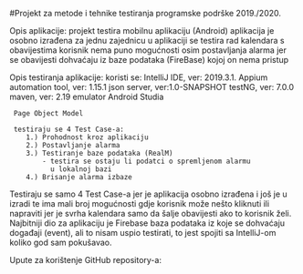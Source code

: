 
#Projekt za metode i tehnike testiranja programske podrške 2019./2020.

Opis aplikacije:
	 projekt testira mobilnu aplikaciju (Android)
	 aplikacija je osobno izrađena za jednu zajednicu
	 u aplikaciji se testira rad kalendara s obavijestima
	 korisnik nema puno mogućnosti osim postavljanja alarma jer se obavijesti
	  dohvaćaju iz baze podataka (FireBase) kojoj on nema pristup

Opis testiranja aplikacije:
	 koristi se:
		 IntelliJ IDE, ver: 2019.3.1.
		 Appium automation tool, ver: 1.15.1
		 json server, ver:1.0-SNAPSHOT
		 testNG, ver: 7.0.0
		 maven, ver: 2.19
		 emulator Android Studia

	 Page Object Model

	 testiraju se 4 Test Case-a:
		1.) Prohodnost kroz aplikaciju
		2.) Postavljanje alarma
		3.) Testiranje baze podataka (RealM)
			- testira se ostaju li podatci o spremljenom alarmu
			  u lokalnoj bazi
		4.) Brisanje alarma izbaze

Testiraju se samo 4 Test Case-a jer je aplikacija osobno izrađena i još je u
izradi te ima mali broj mogućnosti gdje korisnik može nešto kliknuti ili 
napraviti jer je svrha kalendara samo da šalje obavijesti ako to korisnik želi.
Najbitniji dio za aplikaciju je Firebase baza podataka iz koje se dohvaćaju
događaji (event), ali to nisam uspio testirati, to jest spojiti sa IntelliJ-om
koliko god sam pokušavao.


Upute za korištenje GitHub repository-a:




